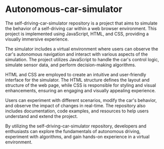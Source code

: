 # Autonomous-car-simulator
The self-driving-car-simulator repository is a project that aims to simulate the behavior of a self-driving car within a web browser environment. This project is implemented using JavaScript, HTML, and CSS, providing a visually immersive experience.

The simulator includes a virtual environment where users can observe the car's autonomous navigation and interact with various aspects of the simulation. The project utilizes JavaScript to handle the car's control logic, simulate sensor data, and perform decision-making algorithms.

HTML and CSS are employed to create an intuitive and user-friendly interface for the simulator. The HTML structure defines the layout and structure of the web page, while CSS is responsible for styling and visual enhancements, ensuring an engaging and visually appealing experience.

Users can experiment with different scenarios, modify the car's behavior, and observe the impact of changes in real-time. The repository also includes documentation, code examples, and resources to help users understand and extend the project.

By utilizing the self-driving-car-simulator repository, developers and enthusiasts can explore the fundamentals of autonomous driving, experiment with algorithms, and gain hands-on experience in a virtual environment.
